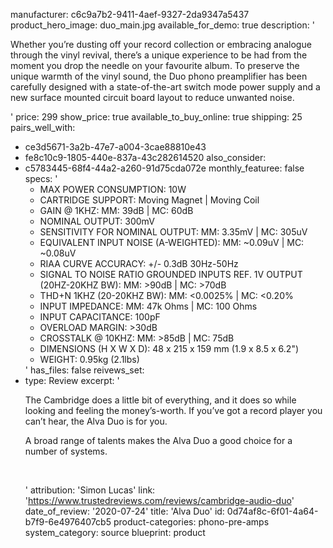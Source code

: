 manufacturer: c6c9a7b2-9411-4aef-9327-2da9347a5437
product_hero_image: duo_main.jpg
available_for_demo: true
description: '<p>Whether you’re dusting off your record collection or embracing analogue through the vinyl revival, there’s a unique experience to be had from the moment you drop the needle on your favourite album. To preserve the unique warmth of the vinyl sound, the Duo phono preamplifier has been carefully designed with a state-of-the-art switch mode power supply and a new surface mounted circuit board layout to reduce unwanted noise.</p>'
price: 299
show_price: true
available_to_buy_online: true
shipping: 25
pairs_well_with:
  - ce3d5671-3a2b-47e7-a004-3cae88810e43
  - fe8c10c9-1805-440e-837a-43c282614520
also_consider:
  - c5783445-68f4-44a2-a260-91d75cda072e
monthly_featuree: false
specs: '<ul><li>MAX POWER CONSUMPTION: 10W<br></li><li>CARTRIDGE SUPPORT: Moving Magnet | Moving Coil<br></li><li>GAIN @ 1KHZ: MM: 39dB | MC: 60dB<br></li><li>NOMINAL OUTPUT: 300mV<br></li><li>SENSITIVITY FOR NOMINAL OUTPUT: MM: 3.35mV | MC: 305uV<br></li><li>EQUIVALENT INPUT NOISE (A-WEIGHTED): MM: ~0.09uV | MC: ~0.08uV<br></li><li>RIAA CURVE ACCURACY: +/- 0.3dB 30Hz-50Hz<br></li><li>SIGNAL TO NOISE RATIO GROUNDED INPUTS REF. 1V OUTPUT (20HZ-20KHZ BW): MM: &gt;90dB | MC: &gt;70dB<br></li><li>THD+N 1KHZ (20-20KHZ BW): MM: &lt;0.0025% | MC: &lt;0.20%<br></li><li>INPUT IMPEDANCE: MM: 47k Ohms | MC: 100 Ohms&nbsp;<br></li><li>INPUT CAPACITANCE: 100pF<br></li><li>OVERLOAD MARGIN: &gt;30dB<br></li><li>CROSSTALK @ 10KHZ: MM: &gt;85dB | MC: 75dB<br></li><li>DIMENSIONS (H X W X D): 48 x 215 x 159 mm (1.9 x 8.5 x 6.2")<br></li><li>WEIGHT: 0.95kg (2.1lbs)<br></li></ul>'
has_files: false
reivews_set:
  -
    type: Review
    excerpt: '<p>The Cambridge does a little bit of everything, and it does so while looking and feeling the money’s-worth. If you’ve got a record player you can’t hear, the Alva Duo is for you.</p><p>A broad range of talents makes the Alva Duo a good choice for a number of systems.&nbsp;<br></p><p><br></p>'
    attribution: 'Simon Lucas'
    link: 'https://www.trustedreviews.com/reviews/cambridge-audio-duo'
    date_of_review: '2020-07-24'
title: 'Alva Duo'
id: 0d74af8c-6f01-4a64-b7f9-6e4976407cb5
product-categories: phono-pre-amps
system_category: source
blueprint: product
